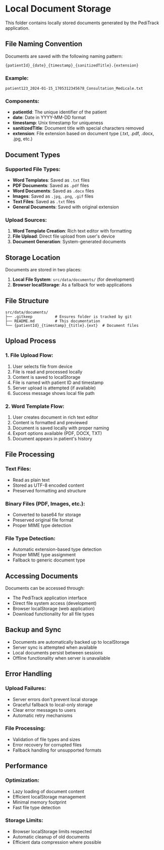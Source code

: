 # Local Document Storage

This folder contains locally stored documents generated by the PediTrack application.

## File Naming Convention

Documents are saved with the following naming pattern:
```
{patientId}_{date}_{timestamp}_{sanitizedTitle}.{extension}
```

### Example:
```
patient123_2024-01-15_1705312345678_Consultation_Medicale.txt
```

### Components:
- **patientId**: The unique identifier of the patient
- **date**: Date in YYYY-MM-DD format
- **timestamp**: Unix timestamp for uniqueness
- **sanitizedTitle**: Document title with special characters removed
- **extension**: File extension based on document type (.txt, .pdf, .docx, .jpg, etc.)

## Document Types

### Supported File Types:
- **Word Templates**: Saved as `.txt` files
- **PDF Documents**: Saved as `.pdf` files  
- **Word Documents**: Saved as `.docx` files
- **Images**: Saved as `.jpg`, `.png`, `.gif` files
- **Text Files**: Saved as `.txt` files
- **General Documents**: Saved with original extension

### Upload Sources:
1. **Word Template Creation**: Rich text editor with formatting
2. **File Upload**: Direct file upload from user's device
3. **Document Generation**: System-generated documents

## Storage Location

Documents are stored in two places:
1. **Local File System**: `src/data/documents/` (for development)
2. **Browser localStorage**: As a fallback for web applications

## File Structure

```
src/data/documents/
├── .gitkeep          # Ensures folder is tracked by git
├── README.md         # This documentation
└── {patientId}_{timestamp}_{title}.{ext}  # Document files
```

## Upload Process

### 1. File Upload Flow:
1. User selects file from device
2. File is read and processed locally
3. Content is saved to localStorage
4. File is named with patient ID and timestamp
5. Server upload is attempted (if available)
6. Success message shows local file path

### 2. Word Template Flow:
1. User creates document in rich text editor
2. Content is formatted and previewed
3. Document is saved locally with proper naming
4. Export options available (PDF, DOCX, TXT)
5. Document appears in patient's history

## File Processing

### Text Files:
- Read as plain text
- Stored as UTF-8 encoded content
- Preserved formatting and structure

### Binary Files (PDF, Images, etc.):
- Converted to base64 for storage
- Preserved original file format
- Proper MIME type detection

### File Type Detection:
- Automatic extension-based type detection
- Proper MIME type assignment
- Fallback to generic document type

## Accessing Documents

Documents can be accessed through:
- The PediTrack application interface
- Direct file system access (development)
- Browser localStorage (web application)
- Download functionality for all file types

## Backup and Sync

- Documents are automatically backed up to localStorage
- Server sync is attempted when available
- Local documents persist between sessions
- Offline functionality when server is unavailable

## Error Handling

### Upload Failures:
- Server errors don't prevent local storage
- Graceful fallback to local-only storage
- Clear error messages to users
- Automatic retry mechanisms

### File Processing:
- Validation of file types and sizes
- Error recovery for corrupted files
- Fallback handling for unsupported formats

## Performance

### Optimization:
- Lazy loading of document content
- Efficient localStorage management
- Minimal memory footprint
- Fast file type detection

### Storage Limits:
- Browser localStorage limits respected
- Automatic cleanup of old documents
- Efficient data compression where possible 